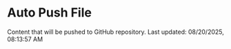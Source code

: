 # Auto Push File

Content that will be pushed to GitHub repository.
Last updated: 08/20/2025, 08:13:57 AM